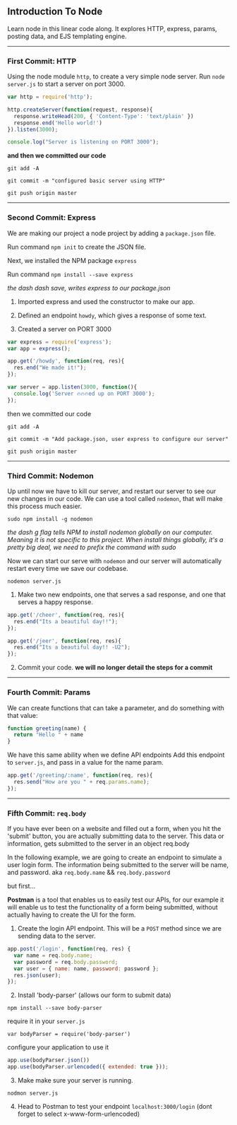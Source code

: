## Introduction To Node

Learn node in this linear code along. It explores HTTP, express, params, posting data, and EJS templating engine.

----
### First Commit: HTTP
Using the node module `http`, to create a very simple node server. Run `node server.js` to start a server on port 3000.
```js
var http = require('http');

http.createServer(function(request, response){
  response.writeHead(200, { 'Content-Type': 'text/plain' })
  response.end('Hello world!')
}).listen(3000);

console.log("Server is listening on PORT 3000");
```
__and then we committed our code__

`git add -A`

`git commit -m "configured basic server using HTTP"`

`git push origin master`

----
### Second Commit: Express
We are making our project a node project by adding a `package.json` file.

Run command `npm init` to create the JSON file.

Next, we installed the NPM package `express`

Run command `npm install --save express`

*the dash dash save, writes express to our package.json*

1) Imported express and used the constructor to make our app.

2) Defined an endpoint `howdy`, which gives a response of some text.

3) Created a server on PORT 3000

```js
var express = require('express');
var app = express();

app.get('/howdy', function(req, res){
  res.end("We made it!");
});

var server = app.listen(3000, function(){
  console.log('Server 🔥🔥🔥ed up on PORT 3000');
});

```
then we committed our code

`git add -A`

`git commit -m "Add package.json, user express to configure our server"`

`git push origin master`

----
### Third Commit: Nodemon
Up until now we have to kill our server, and restart our server to see our new changes in our code. We can use a tool called `nodemon`, that will make this process much easier.

`sudo npm install -g nodemon`

*the dash g flag tells NPM to install nodemon globally on our computer. Meaning it is not specific to this project. When install things globally, it's a pretty big deal, we need to prefix the command with sudo*

Now we can start our serve with `nodemon` and our server will automatically restart every time we save our codebase.

`nodemon server.js`

1) Make two new endpoints, one that serves a sad response, and one that serves a happy response.

```js
app.get('/cheer', function(req, res){
  res.end("Its a beautiful day!!");
});

app.get('/jeer', function(req, res){
  res.end("Its a beautiful day!! -U2");
});
```
2) Commit your code.
**we will no longer detail the steps for a commit**

----
### Fourth Commit: Params

We can create functions that can take a parameter, and do something with that value:
```js
function greeting(name) {
  return "Hello " + name
}
```
We have this same ability when we define API endpoints
Add this endpoint to `server.js`, and pass in a value for the name param.

```js
app.get('/greeting/:name', function(req, res){
  res.send("How are you " + req.params.name);
});
```


----

### Fifth Commit: `req.body`

If you have ever been on a website and filled out a form, when you hit the 'submit' button, you are actually submitting data to the server. This data or information, gets submitted to the server in an object req.body

In the following example, we are going to create an endpoint to simulate a user login form. The information being submitted to the server will be name, and password. aka `req.body.name` && `req.body.password`

but first...

__Postman__ is a tool that enables us to easily test our APIs, for our example it will enable us to test the functionality of a form being submitted, without actually having to create the UI for the form.


1) Create the login API endpoint. This will be a `POST` method since we are sending data to the server.

```js
app.post('/login', function(req, res) {
  var name = req.body.name;
  var password = req.body.password;
  var user = { name: name, password: password };
  res.json(user);
});
```

2) Install 'body-parser' (allows our form to submit data)

`npm install --save body-parser`

require it in your `server.js`

`var bodyParser = require('body-parser')`

configure your application to use it

```js
app.use(bodyParser.json())
app.use(bodyParser.urlencoded({ extended: true }));
```

3) Make make sure your server is running.

`nodmon server.js`

4) Head to Postman to test your endpoint `localhost:3000/login` (dont forget to select x-www-form-urlencoded)
